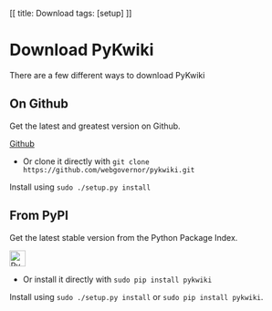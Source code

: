 [[
title: Download
tags: [setup]
]]

# Download PyKwiki

There are a few different ways to download PyKwiki

## On Github

Get the latest and greatest version on Github.

<a href="https://github.com/webgovernor/pykwiki/archive/master.zip" class="btn btn-lg btn-success">Github <b class="glyphicon glyphicon-download"></b></a>

* Or clone it directly with `git clone https://github.com/webgovernor/pykwiki.git`

Install using `sudo ./setup.py install`

## From PyPI

Get the latest stable version from the Python Package Index.

<a href="http://badge.fury.io/py/pykwiki"><img src="https://badge.fury.io/py/pykwiki@2x.png" alt="PyPI version" height="28"></a>


* Or install it directly with `sudo pip install pykwiki`

Install using `sudo ./setup.py install` or `sudo pip install pykwiki`.

